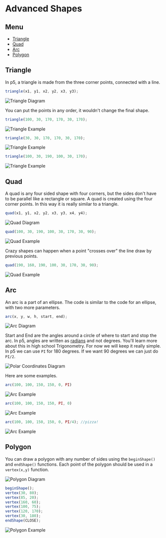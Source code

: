 # Advanced Shapes

## Menu
- [Triangle](#triangle)
- [Quad](#quad)
- [Arc](#arc)
- [Polygon](#Polygon)

## Triangle
In p5, a triangle is made from the three corner points, connected with a line.

```javascript
triangle(x1, y1, x2, y2, x3, y3);
```

![Triangle Diagram](./imgs/triangle.png)

You can put the points in any order, it wouldn't change the final shape.
 
```javascript
triangle(100, 30, 170, 170, 30, 170);
```

![Triangle Example](./imgs/triangle-ex1.png)

```javascript
triangle(30, 30, 170, 170, 30, 170);
```

![Triangle Example](./imgs/triangle-ex2.png)

```javascript 
triangle(100, 30, 190, 100, 30, 170);
```
![Triangle Example](./imgs/triangle-ex3.png)

## Quad

A quad is any four sided shape with four corners, but the sides don't have to be parallel like a rectangle or square. A quad is created using the four corner points. In this way it is really similar to a triangle. 

```javascript
quad(x1, y1, x2, y2, x3, y3, x4, y4);
```

![Quad Diagram](./imgs/quad.png)

```javascript 
quad(100, 30, 190, 100, 30, 170, 30, 90);
```

![Quad Example](./imgs/quad-ex1.png)

Crazy shapes can happen when a point "crosses over" the line draw by previous points.

```javascript
quad(190, 160, 190, 100, 30, 170, 30, 90);
```

![Quad Example](./imgs/quad-ex2.png)

## Arc
An arc is a part of an ellipse. The code is similar to the code for an ellipse, with two more parameters.

```javascript
arc(x, y, w, h, start, end);
```

![Arc Diagram](./imgs/arc.png)

Start and End are the angles around a circle of where to start and stop the arc. In p5, angles are written as [radians](https://www.mathsisfun.com/geometry/radians.html) and not degrees. You'll learn more about this in high school Trigonometry. For now we will keep it really simple. In p5 we can use `PI` for 180 degrees. If we want 90 degrees we can just do `PI/2`. 

![Polar Coordinates Diagram](./imgs/polar.png)

Here are some examples.

```javascript
arc(100, 100, 150, 150, 0, PI)
```

![Arc Example](./imgs/arc-ex1.png)

```javascript
arc(100, 100, 150, 150, PI, 0)
```

![Arc Example](./imgs/arc-ex2.png)
 
```javascript
arc(100, 100, 150, 150, 0, PI/4); //pizza!
```

![Arc Example](./imgs/arc-ex3.png)

## Polygon
You can draw a polygon with any number of sides using the `beginShape()` and `endShape()` functions. Each point of the polygon should be used in a `vertex(x,y)` function.

![Polygon Diagram](./imgs/polygon.png)

```javascript
beginShape();
vertex(30, 80);
vertex(85, 20);
vertex(160, 60);
vertex(100, 75);
vertex(120, 170);
vertex(30, 180);
endShape(CLOSE);
```
 
![Polygon Example](./imgs/polygon-ex1.png)
  
